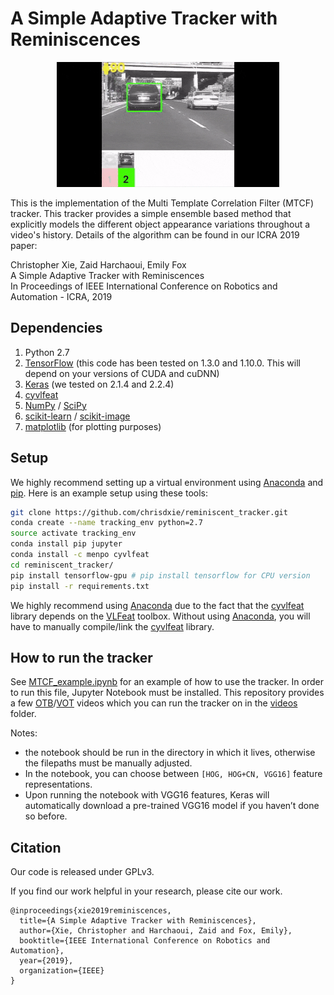 # A Simple Adaptive Tracker with Reminiscences

<center><img src="MTCF_in_action.gif" height="200" /></center>

This is the implementation of the Multi Template Correlation Filter (MTCF) tracker. This tracker provides a simple ensemble based method that explicitly models the different object appearance variations throughout a video's history. Details of the algorithm can be found in our ICRA 2019 paper:

Christopher Xie, Zaid Harchaoui, Emily Fox<br/>
A Simple Adaptive Tracker with Reminiscences<br/>
In Proceedings of IEEE International Conference on Robotics and Automation - ICRA, 2019

## Dependencies

1. Python 2.7
2. [TensorFlow](https://www.tensorflow.org/) (this code has been tested on 1.3.0 and 1.10.0. This will depend on your versions of CUDA and cuDNN)
3. [Keras](https://keras.io/) (we tested on 2.1.4 and 2.2.4)
4. [cyvlfeat](https://github.com/menpo/cyvlfeat)
5. [NumPy](http://www.numpy.org/) / [SciPy](https://www.scipy.org/)
6. [scikit-learn](https://scikit-learn.org/stable/) / [scikit-image](http://scikit-image.org/docs/dev/api/skimage.html)
7. [matplotlib](https://matplotlib.org/) (for plotting purposes)

## Setup

We highly recommend setting up a virtual environment using [Anaconda](https://www.anaconda.com/distribution/) and [pip](https://pypi.org/project/pip/). Here is an example setup using these tools:

```bash
git clone https://github.com/chrisdxie/reminiscent_tracker.git
conda create --name tracking_env python=2.7
source activate tracking_env
conda install pip jupyter
conda install -c menpo cyvlfeat
cd reminiscent_tracker/
pip install tensorflow-gpu # pip install tensorflow for CPU version
pip install -r requirements.txt
```

We highly recommend using [Anaconda](https://www.anaconda.com/distribution/) due to the fact that the [cyvlfeat](https://github.com/menpo/cyvlfeat) library depends on the [VLFeat](http://www.vlfeat.org/) toolbox. Without using [Anaconda](https://www.anaconda.com/distribution/), you will have to manually compile/link the [cyvlfeat](https://github.com/menpo/cyvlfeat) library.

## How to run the tracker

See [MTCF_example.ipynb](MTCF_example.ipynb) for an example of how to use the tracker. In order to run this file, Jupyter Notebook must be installed. This repository provides a few [OTB](http://cvlab.hanyang.ac.kr/tracker_benchmark/index.html)/[VOT](http://www.votchallenge.net/) videos which you can run the tracker on in the [videos](videos/) folder. 

Notes:

* the notebook should be run in the directory in which it lives, otherwise the filepaths must be manually adjusted.
* In the notebook, you can choose between `[HOG, HOG+CN, VGG16]` feature representations.
* Upon running the notebook with VGG16 features, Keras will automatically download a pre-trained VGG16 model if you haven’t done so before.

## Citation
Our code is released under GPLv3.

If you find our work helpful in your research, please cite our work.

```
@inproceedings{xie2019reminiscences,
  title={A Simple Adaptive Tracker with Reminiscences},
  author={Xie, Christopher and Harchaoui, Zaid and Fox, Emily},
  booktitle={IEEE International Conference on Robotics and Automation},
  year={2019},
  organization={IEEE}
}
```
